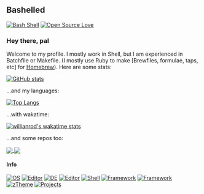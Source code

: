 ## Bashelled
[![Bash Shell](https://badges.frapsoft.com/bash/v1/bash.png?v=103)](https://github.com/ellerbrock/open-source-badges/)
[![Open Source Love](https://badges.frapsoft.com/os/v3/open-source.svg?v=103)](https://github.com/ellerbrock/open-source-badges/)

### Hey there, pal
Welcome to my profile. I mostly work in Shell, but I am experienced in Batchfile or Makefile. (I mostly use Ruby to make [Brewfiles, formulae, taps, etc] for [Homebrew](https://brew.sh)).
Here are some stats:

[![GitHub stats](https://github-readme-stats.vercel.app/api?username=bashelled)](https://github.com/anuraghazra/github-readme-stats)

...and my languages:

[![Top Langs](https://github-readme-stats.vercel.app/api/top-langs/?username=bashelled)](https://github.com/anuraghazra/github-readme-stats)

...with wakatime:

[![willianrod's wakatime stats](https://github-readme-stats.vercel.app/api/wakatime?username=bashelled)](https://github.com/anuraghazra/github-readme-stats)

...and some repos too:

<a href="https://github.com/bashelled/yazt">
  <img align="center" src="https://github-readme-stats.vercel.app/api/pin/?username=bashelled&repo=yazt" />
</a>
<a href="https://github.com/bashelled/shini">
  <img align="center" src="https://github-readme-stats.vercel.app/api/pin/?username=bashelled&repo=shini" />
</a>

#### Info
[![OS](https://img.shields.io/badge/OS-Solus-blue)](https://neverware.com)
[![Editor](https://img.shields.io/badge/Editor-Atom-green)](https://atom.io)
[![DE](https://img.shields.io/badge/DE-GNOME-blue)](https://gnome.org)
[![Editor](https://img.shields.io/badge/Editor-Nano-lightgreen)](https://nano-editor.org)
[![Shell](https://img.shields.io/badge/Shell-ZSH-green)](https://atom.io)
[![Framework](https://img.shields.io/badge/Framework-Oh%20My%20Zsh-lightblue)](https://ohmyz.sh)
[![Framework](https://img.shields.io/badge/Framework-Yazt-orange)](https://github.com/bashelled/yazt)
[![zTheme](https://img.shields.io/badge/zsh%20Theme-agnoster-green)](https://github.com/agnoster/agnoster-zsh-theme)
[![Projects](https://img.shields.io/badge/Working%20on-external%20project-green)](https://github.com/ghost)
